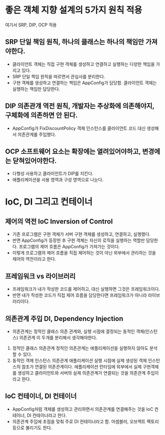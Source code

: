 # 좋은 객체 지향 설계의 5가지 원칙 적용
여기서 SRP, DIP, OCP 적용

## SRP 단일 책임 원칙, 하나의 클래스는 하나의 책임만 가져야한다.
- 클라이언트 객체는 직접 구현 객체를 생성하고 연결하고 실행하는 다양한 책임을 가지고 있다.
- SRP 단일 책임 원칙을 따르면서 관심사를 분리한다.
- 구현 객체를 생성하고 연결하는 책임은 AppConfig가 담당함. 클라이언트 객체는 실행하는 책임만 담당한다.

## DIP 의존관걔 역전 원칙, 개발자는 추상화에 의존해야지, 구체화에 의존하면 안 된다.
- AppConfig가 FixDiscountPolicy 객체 인스턴스를 클라이언트 코드 대신 생성해서 의존관계를 주입했다.

## OCP 소프트웨어 요소는 확장에는 열려있어야하고, 변경에는 닫혀있어야한다.
- 다형성 사용하고 클라이언트가 DIP를 지킨다.
- 애플리케이션을 사용 영역과 구성 영역으로 나눈다.

# IoC, DI 그리고 컨테이너
## 제어의 역전 IoC Inversion of Control
- 기존 프로그램은 구현 객체가 서버 구현 객체를 생성하고, 연결하고, 실행했다.
- 반면 AppConfig가 등장한 후 구현 객체는 자신의 로직을 실행하는 역할만 담당한다. 프로그램의 제어 흐름은 AppConfig가 가져가는 것이다.
- 이렇게 프로그램의 제어 흐름을 직접 제어하는 것이 아닌 외부에서 관리하는 것을 제어의 역전이라고 한다.

## 프레임워크 vs 라이브러리
- 프레임워크가 내가 작성한 코드를 제어하고, 대신 실행하면 그것은 프레임워크이다.
- 반면 내가 작성한 코드가 직접 제어 흐름을 담당한다면 프레임워크가 아니라 라이브러리이다.

## 의존관계 주입 DI, Dependency Injection
- 의존관계는 정적인 클래스 의존 관계와, 실행 시점에 결정되는 동적인 객체(인스턴스) 의존관계 이 두개를 분리해서 생각해야한다.
1. 정적인 클래스 의존관계
정적인 의존관계는 애플리케이션을 실행하지 않아도 분석할 수 있다.
2. 동적인 객체 인스턴스 의존관계
애플리케이션 실행 시점에 실제 생성된 객체 인스턴스의 참조가 연결된 의존관계이다.
애플리케이션 런타임에 외부에서 실제 구현객체를 생성하고 클라이언트와 서버의 실제 의존관계가 연결되는 것을 의존관계 주입이라고 한다.

## IoC 컨테이너, DI 컨테이너
- AppConfig처럼 객체를 생성하고 관리하면서 의존관계를 연결해주는 것을 IoC 컨테이너, DI 컨테이너라고 한다.
- 의존관계 주입에 초점을 맞춰 주로 DI 컨테이너라고 함. 어셈블러, 오브젝트 팩토리 등으로 불리기도 한다.